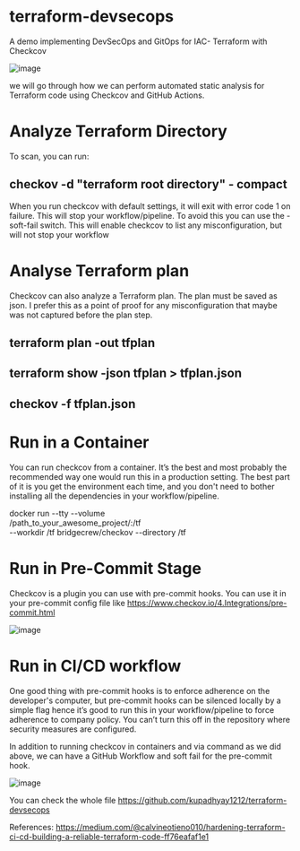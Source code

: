 # terraform-devsecops
A demo implementing DevSecOps and GitOps for IAC- Terraform with Checkcov

![image](https://github.com/kupadhyay1212/terraform-devsecops/assets/60917359/207fdb4b-04a5-41b4-af83-7977970b7500)


we will go through how we can perform automated static analysis for Terraform code using Checkcov and GitHub Actions.
# Analyze Terraform Directory
To scan, you can run:

## checkov -d "terraform root directory" - compact
 
 When you run checkcov with default settings, it will exit with error code 1 on failure. This will stop your workflow/pipeline. To avoid this you can use the -soft-fail switch. This will enable checkcov to list any misconfiguration, but will not stop your workflow
 
 # Analyse Terraform plan
 Checkcov can also analyze a Terraform plan. The plan must be saved as json. I prefer this as a point of proof for any misconfiguration that maybe was not captured before the plan step.
 
## terraform plan -out tfplan
## terraform show -json tfplan > tfplan.json
## checkov -f tfplan.json

# Run in a Container
You can run checkcov from a container. It’s the best and most probably the recommended way one would run this in a production setting. The best part of it is you get the environment each time, and you don't need to bother installing all the dependencies in your workflow/pipeline.

docker run --tty --volume \
/path_to_your_awesome_project/:/tf \
--workdir /tf bridgecrew/checkov --directory /tf

# Run in Pre-Commit Stage
Checkcov is a plugin you can use with pre-commit hooks. You can use it in your pre-commit config file like https://www.checkov.io/4.Integrations/pre-commit.html

![image](https://github.com/kupadhyay1212/terraform-devsecops/assets/60917359/c292e305-2ee4-4d91-89fe-3724b204c821)

# Run in CI/CD workflow

One good thing with pre-commit hooks is to enforce adherence on the developer's computer, but pre-commit hooks can be silenced locally by a simple flag hence it’s good to run this in your workflow/pipeline to force adherence to company policy. You can’t turn this off in the repository where security measures are configured.

In addition to running checkcov in containers and via command as we did above, we can have a GitHub Workflow and soft fail for the pre-commit hook.

![image](https://github.com/kupadhyay1212/terraform-devsecops/assets/60917359/890b914f-c672-4271-8f3f-27a51a388f86)

You can check the whole file https://github.com/kupadhyay1212/terraform-devsecops

References: https://medium.com/@calvineotieno010/hardening-terraform-ci-cd-building-a-reliable-terraform-code-ff76eafaf1e1

